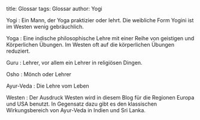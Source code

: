 title: Glossar
tags: Glossar
author: Yogi

Yogi
 : Ein Mann, der Yoga praktizier oder lehrt. Die weibliche Form Yogini ist im 
 Westen wenig gebräuchlich.

Yoga
 : Eine indische philosophische Lehre mit einer Reihe von geistigen und 
 Körperlichen Übungen. Im Westen oft auf die körperlichen Übungen reduziert.

Guru
 : Lehrer, vor allem ein Lehrer in religiösen Dingen.

Osho
 : Mönch oder Lehrer

Ayur-Veda
 : Die Lehre vom Leben

Westen
 : Der Ausdruck Westen wird in diesem Blog für die Regionen Europa und USA 
 benutzt. In Gegensatz dazu gibt es den klassischen Wirkungsbereich von 
 Ayur-Veda in Indien und Sri Lanka.
